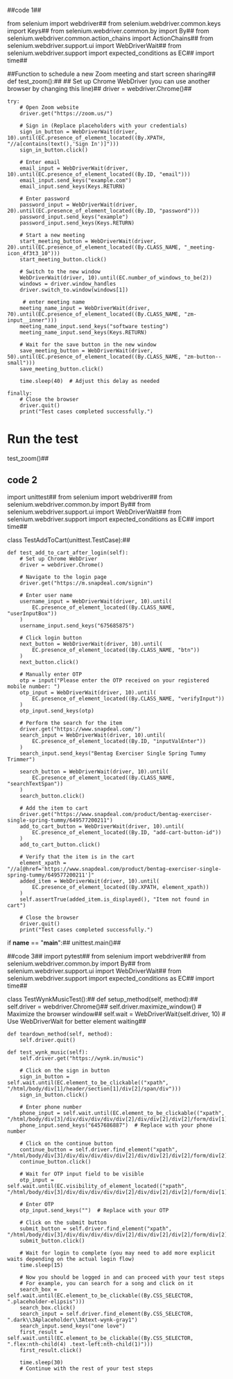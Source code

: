 ##code 1##

from selenium import webdriver##
from selenium.webdriver.common.keys import Keys##
from selenium.webdriver.common.by import By##
from selenium.webdriver.common.action_chains import ActionChains##
from selenium.webdriver.support.ui import WebDriverWait##
from selenium.webdriver.support import expected_conditions as EC##
import time##

##Function to schedule a new Zoom meeting and start screen sharing##
def test_zoom():##
    ## Set up Chrome WebDriver (you can use another browser by changing this line)##
    driver = webdriver.Chrome()##

    try:
        # Open Zoom website
        driver.get("https://zoom.us/")

        # Sign in (Replace placeholders with your credentials)
        sign_in_button = WebDriverWait(driver, 10).until(EC.presence_of_element_located((By.XPATH, "//a[contains(text(),'Sign In')]")))
        sign_in_button.click()

        # Enter email
        email_input = WebDriverWait(driver, 10).until(EC.presence_of_element_located((By.ID, "email")))
        email_input.send_keys("example.com")
        email_input.send_keys(Keys.RETURN)

        # Enter password
        password_input = WebDriverWait(driver, 20).until(EC.presence_of_element_located((By.ID, "password")))
        password_input.send_keys("example")
        password_input.send_keys(Keys.RETURN)

        # Start a new meeting
        start_meeting_button = WebDriverWait(driver, 20).until(EC.presence_of_element_located((By.CLASS_NAME, "_meeting-icon_4f3t3_10")))
        start_meeting_button.click()

        # Switch to the new window
        WebDriverWait(driver, 10).until(EC.number_of_windows_to_be(2))
        windows = driver.window_handles
        driver.switch_to.window(windows[1])

         # enter meeting name
        meeting_name_input = WebDriverWait(driver, 70).until(EC.presence_of_element_located((By.CLASS_NAME, "zm-input__inner")))
        meeting_name_input.send_keys("software testing")
        meeting_name_input.send_keys(Keys.RETURN)

        # Wait for the save button in the new window
        save_meeting_button = WebDriverWait(driver, 50).until(EC.presence_of_element_located((By.CLASS_NAME, "zm-button--small")))
        save_meeting_button.click()

        time.sleep(40)  # Adjust this delay as needed

    finally:
        # Close the browser
        driver.quit()
        print("Test cases completed successfully.")

# Run the test
test_zoom()##





## code 2
import unittest##
from selenium import webdriver##
from selenium.webdriver.common.by import By##
from selenium.webdriver.support.ui import WebDriverWait##
from selenium.webdriver.support import expected_conditions as EC##
import time##

class TestAddToCart(unittest.TestCase):##

    def test_add_to_cart_after_login(self):
        # Set up Chrome WebDriver
        driver = webdriver.Chrome()

        # Navigate to the login page
        driver.get("https://m.snapdeal.com/signin")

        # Enter user name
        username_input = WebDriverWait(driver, 10).until(
            EC.presence_of_element_located((By.CLASS_NAME, "userInputBox"))
        )
        username_input.send_keys("675685875")

        # Click login button
        next_button = WebDriverWait(driver, 10).until(
            EC.presence_of_element_located((By.CLASS_NAME, "btn"))
        )
        next_button.click()

        # Manually enter OTP
        otp = input("Please enter the OTP received on your registered mobile number: ")
        otp_input = WebDriverWait(driver, 10).until(
            EC.presence_of_element_located((By.CLASS_NAME, "verifyInput"))
        )
        otp_input.send_keys(otp)

        # Perform the search for the item
        driver.get("https://www.snapdeal.com/")
        search_input = WebDriverWait(driver, 10).until(
            EC.presence_of_element_located((By.ID, "inputValEnter"))
        )
        search_input.send_keys("Bentag Exerciser Single Spring Tummy Trimmer")

        search_button = WebDriverWait(driver, 10).until(
            EC.presence_of_element_located((By.CLASS_NAME, "searchTextSpan"))
        )
        search_button.click()

        # Add the item to cart
        driver.get("https://www.snapdeal.com/product/bentag-exerciser-single-spring-tummy/649577200211")
        add_to_cart_button = WebDriverWait(driver, 10).until(
            EC.presence_of_element_located((By.ID, "add-cart-button-id"))
        )
        add_to_cart_button.click()

        # Verify that the item is in the cart
        element_xpath = "//a[@href='https://www.snapdeal.com/product/bentag-exerciser-single-spring-tummy/649577200211']"
        added_item = WebDriverWait(driver, 10).until(
            EC.presence_of_element_located((By.XPATH, element_xpath))
        )
        self.assertTrue(added_item.is_displayed(), "Item not found in cart")

        # Close the browser
        driver.quit()
        print("Test cases completed successfully.")

if __name__ == "__main__":##
    unittest.main()##



##code 3##
import pytest##
from selenium import webdriver##
from selenium.webdriver.common.by import By##
from selenium.webdriver.support.ui import WebDriverWait##
from selenium.webdriver.support import expected_conditions as EC##
import time##

class TestWynkMusicTest():##
    def setup_method(self, method):##
        self.driver = webdriver.Chrome()##
        self.driver.maximize_window()  # Maximize the browser window##
        self.wait = WebDriverWait(self.driver, 10)  # Use WebDriverWait for better element waiting##

    def teardown_method(self, method):
        self.driver.quit()

    def test_wynk_music(self):
        self.driver.get("https://wynk.in/music")

        # Click on the sign in button
        sign_in_button = self.wait.until(EC.element_to_be_clickable(("xpath", "/html/body/div[1]/header/section[1]/div[2]/span/div")))
        sign_in_button.click()

        # Enter phone number
        phone_input = self.wait.until(EC.element_to_be_clickable(("xpath", "/html/body/div[3]/div/div/div/div/div[2]/div/div[2]/div[2]/form/div[1]/input")))
        phone_input.send_keys("6457686887")  # Replace with your phone number

        # Click on the continue button
        continue_button = self.driver.find_element("xpath", "/html/body/div[3]/div/div/div/div/div[2]/div/div[2]/div[2]/form/div[2]/button[2]")
        continue_button.click()

        # Wait for OTP input field to be visible
        otp_input = self.wait.until(EC.visibility_of_element_located(("xpath", "/html/body/div[3]/div/div/div/div/div[2]/div/div[2]/div[2]/form/div[1]/input")))

        # Enter OTP
        otp_input.send_keys("")  # Replace with your OTP

        # Click on the submit button
        submit_button = self.driver.find_element("xpath", "/html/body/div[3]/div/div/div/div/div[2]/div/div[2]/div[2]/form/div[2]/button")
        submit_button.click()

        # Wait for login to complete (you may need to add more explicit waits depending on the actual login flow)
        time.sleep(15)

        # Now you should be logged in and can proceed with your test steps
        # For example, you can search for a song and click on it
        search_box = self.wait.until(EC.element_to_be_clickable((By.CSS_SELECTOR, ".placeholder-elipsis")))
        search_box.click()
        search_input = self.driver.find_element(By.CSS_SELECTOR, ".dark\\3Aplaceholder\\3Atext-wynk-gray1")
        search_input.send_keys("one love")
        first_result = self.wait.until(EC.element_to_be_clickable((By.CSS_SELECTOR, ".flex:nth-child(4) .text-left:nth-child(1)")))
        first_result.click()

        time.sleep(30)
        # Continue with the rest of your test steps
